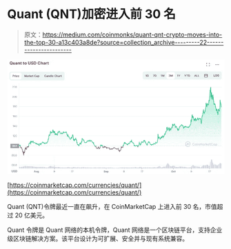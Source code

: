 # Quant (QNT)加密进入前 30 名

> 原文：<https://medium.com/coinmonks/quant-qnt-crypto-moves-into-the-top-30-a13c403a8de?source=collection_archive---------22----------------------->

![](img/3da19d90b67ee1198e5c44acbd7735c0.png)

[https://coinmarketcap.com/currencies/quant/](https://coinmarketcap.com/currencies/quant/)

Quant (QNT)令牌最近一直在飙升，在 CoinMarketCap 上进入前 30 名，市值超过 20 亿美元。

Quant 令牌是 Quant 网络的本机令牌，Quant 网络是一个区块链平台，支持企业级区块链解决方案。该平台设计为可扩展、安全并与现有系统兼容。